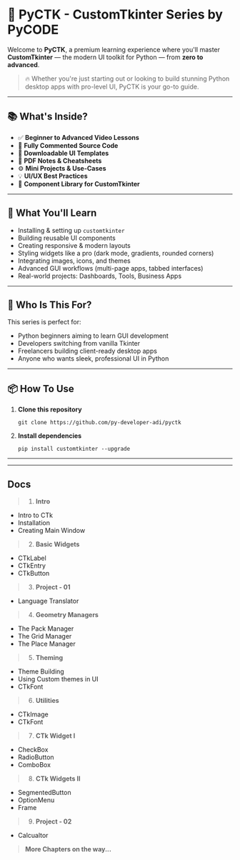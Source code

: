 # 🚀 PyCTK - CustomTkinter Series by PyCODE

Welcome to **PyCTK**, a premium learning experience where you'll master **CustomTkinter** — the modern UI toolkit for Python — from **zero to advanced**.

> 🔥 Whether you're just starting out or looking to build stunning Python desktop apps with pro-level UI, PyCTK is your go-to guide.

---

## 📚 What's Inside?

- ✅ **Beginner to Advanced Video Lessons**
- 🧩 **Fully Commented Source Code**
- 📁 **Downloadable UI Templates**
- 📌 **PDF Notes & Cheatsheets**
- ⚙️ **Mini Projects & Use-Cases**
- 💡 **UI/UX Best Practices**
- 🎨 **Component Library for CustomTkinter**

---

## 🧠 What You'll Learn

- Installing & setting up `customtkinter`
- Building reusable UI components
- Creating responsive & modern layouts
- Styling widgets like a pro (dark mode, gradients, rounded corners)
- Integrating images, icons, and themes
- Advanced GUI workflows (multi-page apps, tabbed interfaces)
- Real-world projects: Dashboards, Tools, Business Apps

---

## 🧰 Who Is This For?

This series is perfect for:

- Python beginners aiming to learn GUI development  
- Developers switching from vanilla Tkinter  
- Freelancers building client-ready desktop apps  
- Anyone who wants sleek, professional UI in Python

---

## 📦 How To Use

1. **Clone this repository**
    ```shell
    git clone https://github.com/py-developer-adi/pyctk
    ```

2. **Install dependencies**

    ```shell
    pip install customtkinter --upgrade
    ```

---
---

## Docs

> 1. **Intro**

- Intro to CTk
- Installation
- Creating Main Window

> 2. **Basic Widgets**

- CTkLabel
- CTkEntry
- CTkButton

> 3. **Project - 01**

- Language Translator

> 4. **Geometry Managers**

- The Pack Manager
- The Grid Manager
- The Place Manager

> 5. **Theming**

- Theme Building
- Using Custom themes in UI
- CTkFont

> 6. **Utilities**

- CTkImage
- CTkFont

> 7. **CTk Widget I**

- CheckBox
- RadioButton
- ComboBox

> 8. **CTk Widgets II**

- SegmentedButton
- OptionMenu
- Frame

> 9. **Project - 02**

- Calcualtor

> **More Chapters on the way...**
